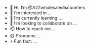- 👋 Hi, I’m @A2Zwholesalediscounters
- 👀 I’m interested in ...
- 🌱 I’m currently learning ...
- 💞️ I’m looking to collaborate on ...
- 📫 How to reach me ...
- 😄 Pronouns: ...
- ⚡ Fun fact: ...

<!---
A2Zwholesalediscounters/A2Zwholesalediscounters is a ✨ special ✨ repository because its `README.md` (this file) appears on your GitHub profile.
You can click the Preview link to take a look at your changes.
--->
